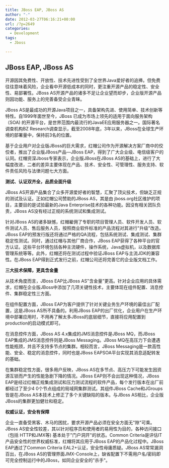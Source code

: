 ```yaml
---
title: JBoss EAP, JBoss AS
author: "-"
date: 2012-03-27T06:16:21+00:00
url: /?p=2649
categories:
  - Development
tags:
  - Jboss

---
```

## JBoss EAP, JBoss AS
开源因其免费性、开放性、技术先进性受到了全世界Java爱好者的追捧。但免费往往意味着风险，企业看中开源低成本的同时，更注重开源产品的稳定性、安全性、易部署性。JBoss AS开源产品的诸多不足让企业望而却步，企业版开源产品则因功能、服务上的完善备受企业青睐。

JBoss AS是最成功的开源Java项目之一，具备架构先进、使用简单、技术创新等特性。自1999年面世至今，JBoss 已成为市场上领先的适用于面向服务架构（SOA) 的开源平台，是世界范围内最流行的JavaEE应用服务器之一。国际著名调查机构BZ Research调查显示，截至2008年底，3年以来，JBoss在全球生产环境的部署量中，保持前3名的位置。

基于企业用户对企业版JBoss的巨大需求，红帽公司作为开源解决方案厂商中的佼佼者，推出了企业版JBoss产品—JBoss EAP，得到了广大企业级、电信级客户的认同。红帽资深Jboss专家表示，企业版JBoss在JBoss AS的基础上，进行了大幅度改进，二者的差异主要体现在产品、技术、安全性、可管理性、服务支持、软件责任风险与法律问题七大方面。

**测试、认证双齐全，品质全面升级**

JBoss AS开源产品集合了众多开源爱好者的智慧，汇聚了顶尖技术，但缺乏正规的测试及认证。正如红帽公司赞助的JBoss AS，其是由 jboss.org社区维护的项目，主要目的是试验最新的Java Enterprise技术的各种功能。因没有相关团队负责，JBoss AS没有经过正规的系统测试和集成测试。

针对JBoss AS的诸多缺憾，红帽雇佣了专职的项目管理人员、软件开发人员、软件测试人员、售后服务人员，按照商业软件标准的产品流程对其进行"升级"改造。JBoss EAP的预发行版还将通过严格的QA流程，包括系统测试、集成测试、集群稳定性测试。同时，通过红帽与其他厂商合作，JBoss EAP获得了各种平台的官方认证。这些平台环境包括各种主流硬件，操作系统，Java虚拟机，以及数据库管理系统等等。此外，红帽还将在测试过程中验证JBoss EAP与主流JDK的兼容性。在JBoss EAP得到正式发行之前，红帽公司还将完善它的企业版文档工作。

**三大技术保障，更具含金量**

从技术角度而言，JBoss EAP比JBoss AS"含金量"更高。针对企业应用的具体需求，红帽在企业版JBoss中添加了几项关键性技术，主要体现在组件配置、消息控件、集群稳定性三方面。

在组件配置方面，JBoss EAP为客户提供了针对关键业务生产环境的最佳出厂配置，这是JBoss AS所不具备的。利用JBoss EAP的出厂优化，企业用户在生产环境中部署应用时，不用再了解太多JBoss的底层细节，直接将应用配置到production的启动模式即可。

在消息控件方面，JBoss AS 4.x集成的JMS消息控件是JBoss MQ，而JBoss EAP集成的JMS消息控件则是JBoss Messaging。JBoss MQ在高压力下会遭遇性能瓶颈，并且不支持多节点的集群。相较而言，JBoss Messaging是一款高性能、安全、稳定的消息控件，同时也是JBoss EAPSOA平台实现其消息适配转发的基础。

在集群稳定性方面，很多用户反映，JBoss AS在多节点、高压力下可能发生因资源互锁而产生的性能急剧下降的情况。JBoss EAP则不会出现这种情况，JBoss EAP是经过红帽正规集成测试和压力测试流程的软件产品，每个发行版本在出厂前都经过了至少4 0个节点组成的局域网集群测试。其组件JBoss Cache和JGroups皆是在JBoss AS本技术上修正了多个关键缺陷的版本。与JBoss AS相比，企业版JBoss的集群更加健壮和稳定。

**权威认证，安全有保障**

企业一直备受黑客、木马的困扰，要求开源产品必须在安全方面无"隙"可乘。JBoss AS安全性较差，其以针对程序员和使用者的易用性为目的，各种访问接口（包括 HTTP和JMX等) 基本处于"门户洞开"的状态。Common Criteria是评估IT产品安全性的世界权威标准，红帽将其应用于JBoss EAP的产品化过程中。JBoss EAP通过了Common Criteria EAL2+认证，安全性毋庸质疑。JBoss AS常常漏洞百出，在JBoss AS的管理界面JMX-Console上，缺省配置下不需用户名/密码即可完全控制运行中的JBoss，如同企业安全的"杀手"。